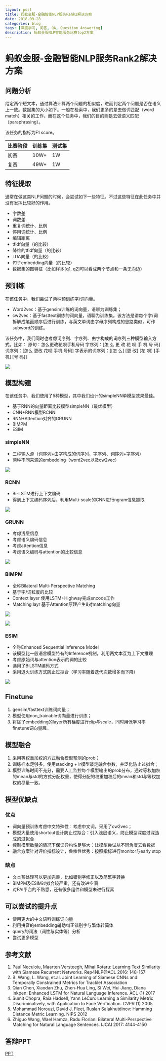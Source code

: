 ```yaml
---
layout: post
title: 蚂蚁金服-金融智能NLP服务Rank2解决方案
date: 2018-09-28
categories: blog
tags: [深度学习, 问答, QA, Question Answering]
description: 蚂蚁金服NLP智能服务比赛top2方案
---
```


# 蚂蚁金服-金融智能NLP服务Rank2解决方案

## 问题分析

给定两个短文本，通过算法计算两个问题的相似度，进而判定两个问题是否在语义上一致。数据集的大小如下。一般在检索中，我们更多的是去做词匹配（word match）相关的工作，而在这个任务中，我们的目的则是去做语义匹配（paraphrasing）。

该任务的指标为F1 score。

<table>
<thead>
<tr>
<th>比赛阶段</th>
<th>训练集</th>
<th>测试集</th>
</tr>
</thead>
<tbody>
<tr>
<td>初赛</td>
<td>10W+</td>
<td>1W</td>
</tr>
<tr>
<td>复赛</td>
<td>49W+</td>
<td>1W</td>
</tr>
</tbody>
</table>

## 特征提取

通常在做这类NLP问题的时候，会尝试如下一些特征。不过这些特征在此任务中并没有发挥比较好的作用。

*   字数差
*   词数差
*   重复词统计、比例
*   停用词统计、比例
*   编辑距离
*   tfidf向量（的比较）
*   降维的tfidf向量（的比较）
*   LDA向量（的比较）
*   句子embedding向量（的比较）
*   数据集的图特征（比如样本[q1, q2]可以看成两个节点和一条无向边）

## 预训练

在该任务中，我们尝试了两种预训练字/词向量。

*   Word2vec：基于gensim训练的词向量，语聊为训练集；
*   cw2vec：基于fasttext训练的词向量，语聊为训练集。该方法是讲每个字/词拆解成笔画顺序后进行训练，与英文单词由字母序列构成的思路类似，可作subword的训练。

该任务中，我们同时也考虑词序列、字序列、由字构成的词序列三种模型输入方式。比如：
原句：怎么更改花呗手机号码
字序列：[怎 么 更 改 花 呗 手 机 号 码]
词序列：[怎么 更改 花呗 手机 号码]
字表示的词序列：[[怎 么] [更 改] [花 呗] [手 机] [号 码]]

![](http://bloglxm.oss-cn-beijing.aliyuncs.com/mayi-nlp-1.jpg)

## 模型构建

在该任务中，我们使用了5种模型，其中我们设计的simpleNN单模型效果最佳。

*   基于RNN的向量距离比较模型simpleNN（最优模型）
*   CNN+RNN模型RCNN
*   RNN+Attention对齐的GRUNN
*   BIMPM
*   ESIM

### simpleNN

* 三种输入源（词序列+由字构成的词序列、字序列、词序列+字序列）
* 两种不同来源的embedding（word2vec以及cw2vec）

![](http://bloglxm.oss-cn-beijing.aliyuncs.com/mayi-nlp-2.png)

### RCNN

* Bi-LSTM进行上下文编码
* 得到上下文编码序列后，利用Multi-scale的CNN进行ngram信息抓取

![](http://bloglxm.oss-cn-beijing.aliyuncs.com/mayi-nlp-3.png)

### GRUNN

* 考虑浅层信息
* 考虑语义编码信息
* 考虑attention信息
* 考虑语义编码与attention的比较信息

![](http://bloglxm.oss-cn-beijing.aliyuncs.com/mayi-nlp-4.png)


### BiMPM

* 全称Bilateral Multi-Perspective Matching
* 基于字/词粒度的比较
* Context layer 使用LSTM+Highway完成encode工作
* Matching layr 基于Attention原理产生8对matching向量

![](http://bloglxm.oss-cn-beijing.aliyuncs.com/mayi-nlp-6.png)

![](http://bloglxm.oss-cn-beijing.aliyuncs.com/mayi-nlp-7.png)

### ESIM

* 全称Enhanced Sequential Inference Model 
* 该模型比一般语言模型特有的Inference机制，利用两文本互为上下文推理
* 考虑原始词与attention表示的词的比较
* 选用了BiLSTM编码方式
* 采用退火训练方式防止过拟合（学习率随着迭代次数增多而下降）

![](http://bloglxm.oss-cn-beijing.aliyuncs.com/mayi-nlp-8.png)

## Finetune

1.  gensim/fasttext训练词向量；
2.  模型使用non_trainable词向量进行训练；
3.  将除了embedding的layer所有梯度进行clip与scale，同时用低学习率finetune词向量层。

## 模型融合

1.  采用等权重加权的方式融合模型预测的prob；
2.  训练样本足够多，使用stacking + lr模型敲定融合参数，并泛化防止过拟合；
3.  模型训练时间不充分，需要人工监控每个模型输出的prob分布，通过等权加权的mean与std的方式分配权重，使得分配的权重加权后的mean和std与等权加权的尽量一致。

## 模型优缺点

### 优点

*   词向量预训练考虑中文特殊性：考虑中文词，采用了cw2vec；
*   模型大量使用shortcut设计防止过拟合：引入浅层语义，防止模型深度过深造成的过拟合
*   控制模型数量的情况下保证异构性足够大：让模型尝试从不同角度去看数据
*   融合方案针对评价指标设计，鲁棒性优秀：按照指标进行monitor与early stop

### 缺点

*   文本预处理可以更加完善，比如错别字修正以及简繁字转换
*   BiMPM及ESIM过拟合较严重，还有改进空间
*   对PAI平台的不熟悉，还有很多组件和模型未进行探索

## 可以尝试的提升点

*   使用更大的中文语料训练词向量
*   利用拼音的embedding辅助纠正错别字与繁体转简体
*   query的词法（词性与实体等）分析
*   尝试更多模型


## 参考文献

1. Paul Neculoiu, Maarten Versteegh, Mihai Rotaru: Learning Text Similarity with Siamese Recurrent Networks. Rep4NLP@ACL 2016: 148-157
2. B. Wang, L. Wang, et.al. Joint Learning of Siamese CNNs and Temporally Constrained Metrics for Tracklet Association
3. Qian Chen, Xiaodan Zhu, Zhen-Hua Ling, Si Wei, Hui Jiang, Diana Inkpen: Enhanced LSTM for Natural Language Inference. ACL (1) 2017
4. Sumit Chopra, Raia Hadsell, Yann LeCun: Learning a Similarity Metric Discriminatively, with Application to Face Verification. CVPR (1) 2005
5. Mohammad Norouzi, David J. Fleet, Ruslan Salakhutdinov: Hamming Distance Metric Learning. NIPS 2012
6. Zhiguo Wang, Wael Hamza, Radu Florian: Bilateral Multi-Perspective Matching for Natural Language Sentences. IJCAI 2017: 4144-4150

## 答辩PPT

[PPT](http://bloglxm.oss-cn-beijing.aliyuncs.com/mayi-nlp-atec_sky.pptx)

